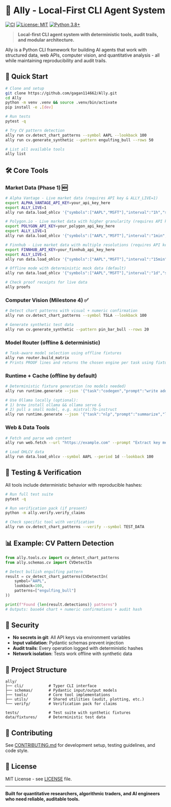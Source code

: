 # 🤖 Ally - Local-First CLI Agent System

[![CI](https://github.com/gagan114662/Ally/actions/workflows/ci.yml/badge.svg)](https://github.com/gagan114662/Ally/actions/workflows/ci.yml)
[![License: MIT](https://img.shields.io/badge/License-MIT-yellow.svg)](https://opensource.org/licenses/MIT)
[![Python 3.8+](https://img.shields.io/badge/python-3.8+-blue.svg)](https://www.python.org/downloads/)

> **Local-first CLI agent system with deterministic tools, audit trails, and modular architecture.**

Ally is a Python CLI framework for building AI agents that work with structured data, web APIs, computer vision, and quantitative analysis - all while maintaining reproducibility and audit trails.

## 🚀 Quick Start

```bash
# Clone and setup
git clone https://github.com/gagan114662/Ally.git
cd Ally
python -m venv .venv && source .venv/bin/activate
pip install -e .[dev]

# Run tests
pytest -q

# Try CV pattern detection
ally run cv.detect_chart_patterns --symbol AAPL --lookback 100
ally run cv.generate_synthetic --pattern engulfing_bull --rows 50

# List all available tools
ally list
```

## 🛠️ Core Tools

### Market Data (Phase 1) 🆕
```bash
# Alpha Vantage - Live market data (requires API key & ALLY_LIVE=1)
export ALPHA_VANTAGE_API_KEY=your_api_key_here
export ALLY_LIVE=1
ally run data.load_ohlcv '{"symbols":["AAPL","MSFT"],"interval":"1h","start":"2024-01-01","end":"2024-01-05","source":"alpha_vantage","live":true}'

# Polygon.io - Live market data with higher granularity (requires API key & ALLY_LIVE=1)
export POLYGON_API_KEY=your_polygon_api_key_here
export ALLY_LIVE=1
ally run data.load_ohlcv '{"symbols":["AAPL","MSFT"],"interval":"1min","start":"2024-08-01","end":"2024-08-05","source":"polygon","live":true}'

# Finnhub - Live market data with multiple resolutions (requires API key & ALLY_LIVE=1)
export FINNHUB_API_KEY=your_finnhub_api_key_here
export ALLY_LIVE=1
ally run data.load_ohlcv '{"symbols":["AAPL","MSFT"],"interval":"15min","start":"2024-08-01","end":"2024-08-05","source":"finnhub","live":true}'

# Offline mode with deterministic mock data (default)
ally run data.load_ohlcv '{"symbols":["AAPL","MSFT"],"interval":"1d","start":"2024-01-01","end":"2024-01-05","source":"polygon","live":false}'

# Check proof receipts for live data
ally proofs
```

### Computer Vision (Milestone 4) ✅
```bash
# Detect chart patterns with visual + numeric confirmation
ally run cv.detect_chart_patterns --symbol TSLA --lookback 100

# Generate synthetic test data
ally run cv.generate_synthetic --pattern pin_bar_bull --rows 20
```

### Model Router (offline & deterministic)
```bash
# Task-aware model selection using offline fixtures
ally run router.build_matrix
# Prints PROOF lines and returns the chosen engine per task using fixtures only.
```

### Runtime + Cache (offline by default)
```bash
# Deterministic fixture generation (no models needed)
ally run runtime.generate --json '{"task":"codegen","prompt":"write add","live":false}'

# Use Ollama locally (optional):
# 1) brew install ollama && ollama serve &
# 2) pull a small model, e.g. mistral:7b-instruct
ally run runtime.generate --json '{"task":"nlp","prompt":"summarize","live":true}'
```

### Web & Data Tools
```bash
# Fetch and parse web content
ally run web.fetch --url "https://example.com" --prompt "Extract key metrics"

# Load OHLCV data
ally run data.load_ohlcv --symbol AAPL --period 1d --lookback 100
```

## 🧪 Testing & Verification

All tools include deterministic behavior with reproducible hashes:

```bash
# Run full test suite
pytest -q

# Run verification pack (if present)
python -m ally.verify.verify_claims

# Check specific tool with verification
ally run cv.detect_chart_patterns --verify --symbol TEST_DATA
```

## 📊 Example: CV Pattern Detection

```python
from ally.tools.cv import cv_detect_chart_patterns
from ally.schemas.cv import CVDetectIn

# Detect bullish engulfing pattern
result = cv_detect_chart_patterns(CVDetectIn(
    symbol="AAPL", 
    lookback=100,
    patterns=["engulfing_bull"]
))

print(f"Found {len(result.detections)} patterns")
# Outputs: base64 chart + numeric confirmations + audit hash
```

## 🔐 Security

- **No secrets in git**: All API keys via environment variables
- **Input validation**: Pydantic schemas prevent injection  
- **Audit trails**: Every operation logged with deterministic hashes
- **Network isolation**: Tests work offline with synthetic data

## 📁 Project Structure

```
ally/
├── cli/           # Typer CLI interface
├── schemas/       # Pydantic input/output models  
├── tools/         # Core tool implementations
├── utils/         # Shared utilities (audit, plotting, etc.)
└── verify/        # Verification pack for claims

tests/             # Test suite with synthetic fixtures
data/fixtures/     # Deterministic test data
```

## 🤝 Contributing

See [CONTRIBUTING.md](CONTRIBUTING.md) for development setup, testing guidelines, and code style.

## 📄 License

MIT License - see [LICENSE](LICENSE) file.

---

**Built for quantitative researchers, algorithmic traders, and AI engineers who need reliable, auditable tools.**